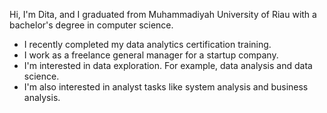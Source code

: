 

<!---
dita6/dita6 is a ✨ special ✨ repository because its `README.md` (this file) appears on your GitHub profile.
You can click the Preview link to take a look at your changes.
--->
Hi, I'm Dita, and I graduated from Muhammadiyah University of Riau with a bachelor's degree in computer science.

- I recently completed my data analytics certification training.
- I work as a freelance general manager for a startup company.
- I'm interested in data exploration. For example, data analysis and data science. 
- I'm also interested in analyst tasks like system analysis and business analysis.
